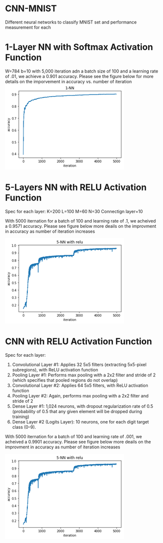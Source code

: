 # CNN-MNIST
Different neural networks to classify MNIST set and performance measurement for each

# 1-Layer NN with Softmax Activation Function
W=784
b=10
with 5,000 iteration adn a batch size of 100 and a learning rate of .01, we achieve a 0.901 accuracy. Please see the figure below for more details on the imporvement in accuracy vs. number of iteration
![alt text](https://github.com/qatshana/CNN-MNIST/blob/master/accuracy-vs-iteration-1-layer.png)

# 5-Layers NN with RELU Activation Function
Spec for each layer:
K=200 
L=100
M=60
N=30
Connectign layer=10

With 5000 iternation for a batch of 100 and learning rate of .1, we acheived a 0.9571 accuracy. Please see figure below more deails on the improvment in accuracy as number of iteration increases

![alt text](https://github.com/qatshana/CNN-MNIST/blob/master/CNN-5-layer%20performance.png)

# CNN with RELU Activation Function
Spec for each layer:

1) Convolutional Layer #1: Applies 32 5x5 filters (extracting 5x5-pixel subregions), with ReLU activation function
2) Pooling Layer #1: Performs max pooling with a 2x2 filter and stride of 2 (which specifies that pooled regions do not overlap)
3) Convolutional Layer #2: Applies 64 5x5 filters, with ReLU activation function
4) Pooling Layer #2: Again, performs max pooling with a 2x2 filter and stride of 2
5) Dense Layer #1: 1,024 neurons, with dropout regularization rate of 0.5 (probability of 0.5 that any given element will be dropped during training)
6) Dense Layer #2 (Logits Layer): 10 neurons, one for each digit target class (0–9).

With 5000 iternation for a batch of 100 and learning rate of .001, we acheived a 0.9901 accuracy. Please see figure below more deails on the improvment in accuracy as number of iteration increases

![alt text](https://github.com/qatshana/CNN-MNIST/blob/master/CNN-5-layer%20performance.png)
